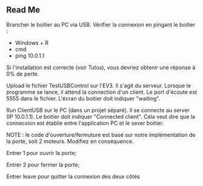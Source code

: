 ## Read Me

Brancher le boitier au PC via USB. Vérifier la connexion en pingant le boitier :
- Windows + R
- cmd
- ping 10.0.1.1

Si l'installation est correcte (voir Tutos), vous devriez obtenir une réponse à 0% de perte. 

Upload le fichier TestUSBControl sur l'EV3. Il s'agit du serveur. Lorsque le programme
se lance, il attend la connection d'un client. Le port d'écoute est 5555 dans le fichier.
L'écran du boitier doit indiquer "waiting".

Run ClientUSB sur le PC (dans un projet séparé). Il se connecte au server (IP 10.0.1.1).
Le boitier doit indiquer "Connected client". Cela veut dire que la connecxion est établie entre
l'application PC et le sever boitier.

NOTE : le code d'ouverture/fermuture est basé sur notre implémentation de la porte, soit 2 moteurs. Modifiez en conséquence.

Entrer 1 pour ouvrir la porte;

Entrer 2 pour fermer la porte;

Entrer leave pour quitter la connexion des deux côtés